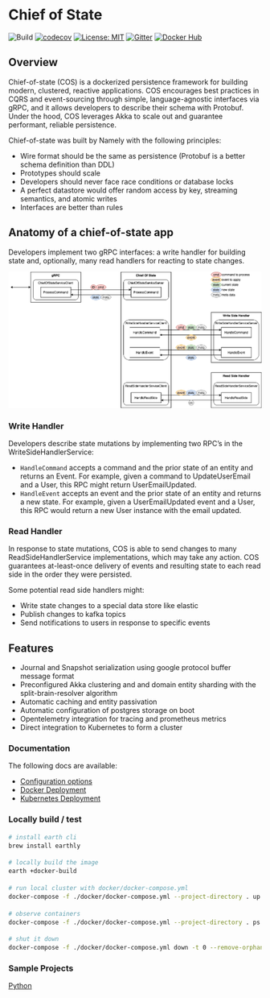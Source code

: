 # Chief of State

![Build](https://github.com/namely/chief-of-state/workflows/Build/badge.svg?branch=master)
[![codecov](https://codecov.io/gh/namely/chief-of-state/branch/master/graph/badge.svg?token=82PZVNR2P1)](https://codecov.io/gh/namely/chief-of-state)
[![License: MIT](https://img.shields.io/badge/License-MIT-blue.svg)](https://opensource.org/licenses/MIT)
[![Gitter](https://badges.gitter.im/namely/chief-of-state.svg)](https://gitter.im/namely/chief-of-state?utm_source=badge&utm_medium=badge&utm_campaign=pr-badge)
[![Docker Hub](https://img.shields.io/badge/docker%20hub-namely-blue)](https://hub.docker.com/repository/docker/namely/chief-of-state)

## Overview

Chief-of-state (COS) is a dockerized persistence framework for building modern, clustered, reactive applications.
COS encourages best practices in CQRS and event-sourcing through simple, language-agnostic interfaces via gRPC, and it
allows developers to describe their schema with Protobuf. Under the hood, COS leverages Akka to scale out and guarantee
performant, reliable persistence.

Chief-of-state was built by Namely with the following principles:
* Wire format should be the same as persistence (Protobuf is a better schema definition than DDL)
* Prototypes should scale
* Developers should never face race conditions or database locks
* A perfect datastore would offer random access by key, streaming semantics, and atomic writes
* Interfaces are better than rules

## Anatomy of a chief-of-state app

Developers implement two gRPC interfaces: a write handler for building state and, optionally, many read handlers for reacting to state changes.

![Architecture Diagram](img/architecture.png?raw=true "Title")

### Write Handler

Developers describe state mutations by implementing two RPC’s in the WriteSideHandlerService:
- `HandleCommand` accepts a command and the prior state of an entity and returns an Event. For example, given a command to UpdateUserEmail and a User, this RPC might return UserEmailUpdated.
- `HandleEvent` accepts an event and the prior state of an entity and returns a new state. For example, given a UserEmailUpdated event and a User, this RPC would return a new User instance with the email updated.

### Read Handler

In response to state mutations, COS is able to send changes to many ReadSideHandlerService implementations, which may take any action. COS guarantees at-least-once delivery of events and resulting state to each read side in the order they were persisted.

Some potential read side handlers might:
- Write state changes to a special data store like elastic
- Publish changes to kafka topics
- Send notifications to users in response to specific events

## Features
  - Journal and Snapshot serialization using google protocol buffer message format
  - Preconfigured Akka clustering and and domain entity sharding with the split-brain-resolver algorithm
  - Automatic caching and entity passivation
  - Automatic configuration of postgres storage on boot
  - Opentelemetry integration for tracing and prometheus metrics
  - Direct integration to Kubernetes to form a cluster

### Documentation

The following docs are available:

  - [Configuration options](./docs/configuration.md)
  - [Docker Deployment](./docs/docker-deployment.md)
  - [Kubernetes Deployment](./docs/kubernetes-deployment.md)

### Locally build / test

```bash
# install earth cli
brew install earthly

# locally build the image
earth +docker-build

# run local cluster with docker/docker-compose.yml
docker-compose -f ./docker/docker-compose.yml --project-directory . up -d

# observe containers
docker-compose -f ./docker/docker-compose.yml --project-directory . ps

# shut it down
docker-compose -f ./docker/docker-compose.yml down -t 0 --remove-orphans
```

### Sample Projects

[Python](https://github.com/namely/cos-python-sample)
